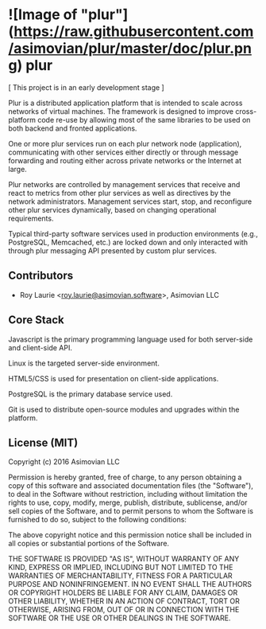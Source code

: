 ![Image of "plur"] (https://raw.githubusercontent.com/asimovian/plur/master/doc/plur.png)
plur
====


[ This project is in an early development stage ]

Plur is a distributed application platform that is intended to scale across networks of virtual machines. The framework
is designed to improve cross-platform code re-use by allowing most of the same libraries to be used on both backend and
fronted applications.

One or more plur services run on each plur network node (application), communicating with other services either directly
or through message forwarding and routing either across private networks or the Internet at large.

Plur networks are controlled by management services that receive and react to metrics from other plur services as well
as directives by the network administrators. Management services start, stop, and reconfigure other plur
services dynamically, based on changing operational requirements.

Typical third-party software services used in production environments (e.g., PostgreSQL, Memcached, etc.) are locked down and
only interacted with through plur messaging API presented by custom plur services.


Contributors
------------
* Roy Laurie \<<roy.laurie@asimovian.software>\>, Asimovian LLC


Core Stack
----------
Javascript is the primary programming language used for both server-side and client-side API.

Linux is the targeted server-side environment. 

HTML5/CSS is used for presentation on client-side applications.

PostgreSQL is the primary database service used.

Git is used to distribute open-source modules and upgrades within the platform.


License (MIT)
--------------
Copyright (c) 2016 Asimovian LLC

Permission is hereby granted, free of charge, to any person obtaining a copy
of this software and associated documentation files (the "Software"), to deal
in the Software without restriction, including without limitation the rights
to use, copy, modify, merge, publish, distribute, sublicense, and/or sell
copies of the Software, and to permit persons to whom the Software is
furnished to do so, subject to the following conditions:

The above copyright notice and this permission notice shall be included in
all copies or substantial portions of the Software.

THE SOFTWARE IS PROVIDED "AS IS", WITHOUT WARRANTY OF ANY KIND, EXPRESS OR
IMPLIED, INCLUDING BUT NOT LIMITED TO THE WARRANTIES OF MERCHANTABILITY,
FITNESS FOR A PARTICULAR PURPOSE AND NONINFRINGEMENT. IN NO EVENT SHALL THE
AUTHORS OR COPYRIGHT HOLDERS BE LIABLE FOR ANY CLAIM, DAMAGES OR OTHER
LIABILITY, WHETHER IN AN ACTION OF CONTRACT, TORT OR OTHERWISE, ARISING FROM,
OUT OF OR IN CONNECTION WITH THE SOFTWARE OR THE USE OR OTHER DEALINGS IN
THE SOFTWARE.
